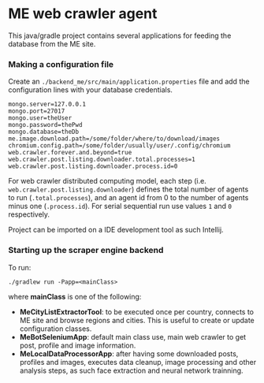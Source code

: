 # ME web crawler agent

This java/gradle project contains several applications for feeding the database from the ME site.

### Making a configuration file

Create an `./backend_me/src/main/application.properties` file and add the configuration lines with your database
credentials.

```
mongo.server=127.0.0.1
mongo.port=27017
mongo.user=theUser
mongo.password=thePwd
mongo.database=theDb
me.image.download.path=/some/folder/where/to/download/images
chromium.config.path=/some/folder/usually/user/.config/chromium
web.crawler.forever.and.beyond=true
web.crawler.post.listing.downloader.total.processes=1
web.crawler.post.listing.downloader.process.id=0
```

For web crawler distributed computing model, each step (i.e. `web.crawler.post.listing.downloader`) defines the
total number of agents to run (`.total.processes`), and an agent id from 0 to the number of agents minus one
(`.process.id`). For serial sequential run use values `1` and `0` respectively.

Project can be imported on a IDE development tool as such Intellij.

### Starting up the scraper engine backend

To run:

```
./gradlew run -Papp=<mainClass>
```

where **mainClass** is one of the following:
- **MeCityListExtractorTool**: to be executed once per country, connects to ME site and browse regions and cities. This is useful to create or update configuration classes.
- **MeBotSeleniumApp**: default main class use, main web crawler to get post, profile and image information.
- **MeLocalDataProcessorApp**:  after having some downloaded posts, profiles and images, executes data cleanup, image processing and other analysis steps, as such face extraction and neural network trainning.
